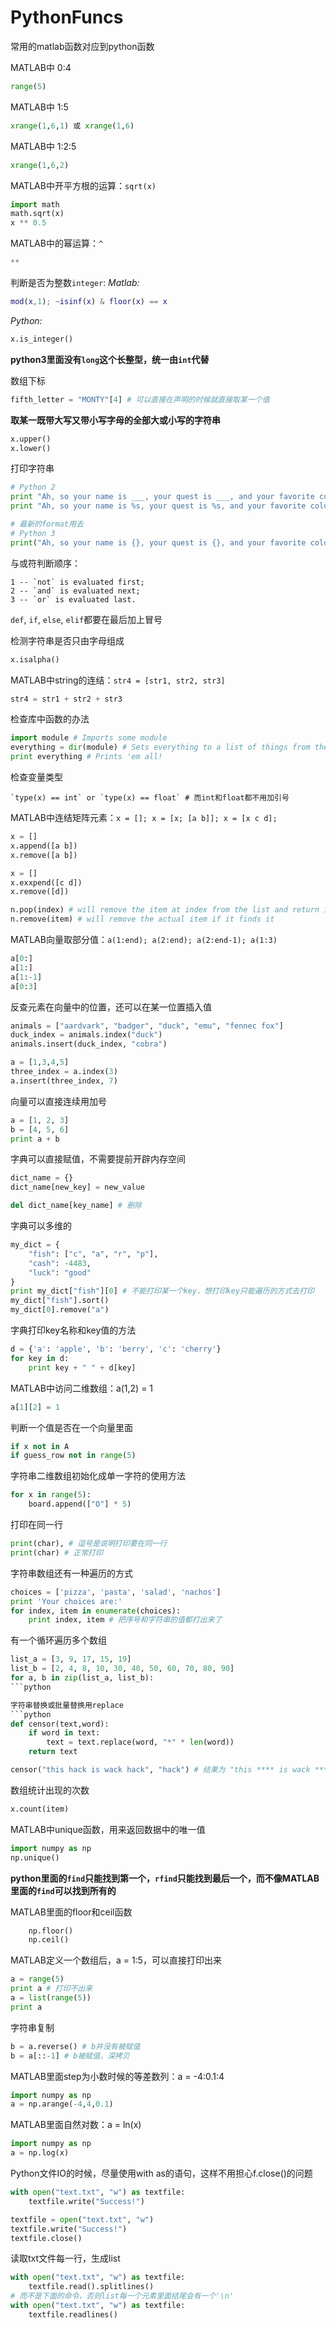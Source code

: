 # PythonFuncs
常用的matlab函数对应到python函数

MATLAB中 0:4
```python
range(5)
```
	
MATLAB中 1:5
```python
xrange(1,6,1) 或 xrange(1,6)
```

MATLAB中 1:2:5
```python
xrange(1,6,2)
```
	
MATLAB中开平方根的运算：`sqrt(x)`
```python
import math
math.sqrt(x)
x ** 0.5
```

MATLAB中的幂运算：`^`
```python
**
```

判断是否为整数`integer`: 
*Matlab:*
```matlab
mod(x,1); ~isinf(x) & floor(x) == x
```
*Python:*
```python
x.is_integer()
```

**python3里面没有`long`这个长整型，统一由`int`代替**

数组下标
```python
fifth_letter = "MONTY"[4] # 可以直接在声明的时候就直接取某一个值
```
	
**取某一既带大写又带小写字母的全部大或小写的字符串**
```python
x.upper()
x.lower()
```

打印字符串
```python
# Python 2
print "Ah, so your name is ___, your quest is ___, and your favorite color is ___." ___ (name, quest, color)
print "Ah, so your name is %s, your quest is %s, and your favorite color is %s." %s (name, quest, color)

# 最新的format用去
# Python 3
print("Ah, so your name is {}, your quest is {}, and your favorite color is {}.".format(name, quest, color))
```

与或符判断顺序：

	1 -- `not` is evaluated first;
	2 -- `and` is evaluated next;
	3 -- `or` is evaluated last.

`def`, `if`, `else`, `elif`都要在最后加上冒号

检测字符串是否只由字母组成
```python
x.isalpha()
```

MATLAB中string的连结：`str4 = [str1, str2, str3]`
```python
str4 = str1 + str2 + str3
```

检查库中函数的办法
```python
import module # Imports some module
everything = dir(module) # Sets everything to a list of things from the module
print everything # Prints 'em all!
```

检查变量类型

	`type(x) == int` or `type(x) == float` # 而int和float都不用加引号

MATLAB中连结矩阵元素：`x = []; x = [x; [a b]]; x = [x c d];`
```python
x = []
x.append([a b])
x.remove([a b])

x = []
x.exxpend([c d])
x.remove([d])

n.pop(index) # will remove the item at index from the list and return it to you
n.remove(item) # will remove the actual item if it finds it
```

MATLAB向量取部分值：`a(1:end); a(2:end); a(2:end-1); a(1:3)`
```python
a[0:]
a[1:]
a[1:-1]
a[0:3]
```

反查元素在向量中的位置，还可以在某一位置插入值
```python
animals = ["aardvark", "badger", "duck", "emu", "fennec fox"]
duck_index = animals.index("duck")
animals.insert(duck_index, "cobra")

a = [1,3,4,5]
three_index = a.index(3)
a.insert(three_index, 7)
```

向量可以直接连续用加号
```python
a = [1, 2, 3]
b = [4, 5, 6]
print a + b
```

字典可以直接赋值，不需要提前开辟内存空间
```python
dict_name = {}
dict_name[new_key] = new_value

del dict_name[key_name] # 删除
```

字典可以多维的
```python
my_dict = {
	"fish": ["c", "a", "r", "p"],
	"cash": -4483,
	"luck": "good"
}
print my_dict["fish"][0] # 不能打印某一个key，想打印key只能遍历的方式去打印
my_dict["fish"].sort()
my_dict[0].remove("a")
```

字典打印key名称和key值的方法
```python
d = {'a': 'apple', 'b': 'berry', 'c': 'cherry'}
for key in d:
	print key + " " + d[key]
```

MATLAB中访问二维数组：a(1,2) = 1
```python
a[1][2] = 1
```
	
判断一个值是否在一个向量里面
```python
if x not in A
if guess_row not in range(5)
```

字符串二维数组初始化成单一字符的使用方法
```python
for x in range(5):
	board.append(["O"] * 5)
```
	
打印在同一行
```python
print(char), # 逗号是说明打印要在同一行
print(char) # 正常打印
```

字符串数组还有一种遍历的方式
```python
choices = ['pizza', 'pasta', 'salad', 'nachos']
print 'Your choices are:'
for index, item in enumerate(choices):
	print index, item # 把序号和字符串的值都打出来了
```

有一个循环遍历多个数组
```python
list_a = [3, 9, 17, 15, 19]
list_b = [2, 4, 8, 10, 30, 40, 50, 60, 70, 80, 90]
for a, b in zip(list_a, list_b):
```python

字符串替换或批量替换用replace
```python	
def censor(text,word):
	if word in text:
		text = text.replace(word, "*" * len(word))
	return text

censor("this hack is wack hack", "hack") # 结果为 "this **** is wack ****"
```

数组统计出现的次数
```python
x.count(item)
```

MATLAB中unique函数，用来返回数据中的唯一值
```python
import numpy as np
np.unique()
```

**python里面的`find`只能找到第一个，`rfind`只能找到最后一个，而不像MATLAB里面的`find`可以找到所有的**

MATLAB里面的floor和ceil函数
```python
	np.floor()
	np.ceil()
```
MATLAB定义一个数组后，a = 1:5，可以直接打印出来
```python
a = range(5)
print a # 打印不出来
a = list(range(5))
print a
```

字符串复制
```python
b = a.reverse() # b并没有被赋值
b = a[::-1] # b被赋值，深拷贝
```

MATLAB里面step为小数时候的等差数列：a = -4:0.1:4
```python
import numpy as np
a = np.arange(-4,4,0.1)
```

MATLAB里面自然对数：a = ln(x)
```python
import numpy as np
a = np.log(x)
```
Python文件IO的时候，尽量使用with as的语句，这样不用担心f.close()的问题
```python
with open("text.txt", "w") as textfile:
	textfile.write("Success!")

textfile = open("text.txt", "w")
textfile.write("Success!")
textfile.close()
```

读取txt文件每一行，生成list
```python	
with open("text.txt", "w") as textfile:
	textfile.read().splitlines()
# 而不是下面的命令，否则list每一个元素里面结尾会有一个'\n'
with open("text.txt", "w") as textfile:
	textfile.readlines()
```
	
